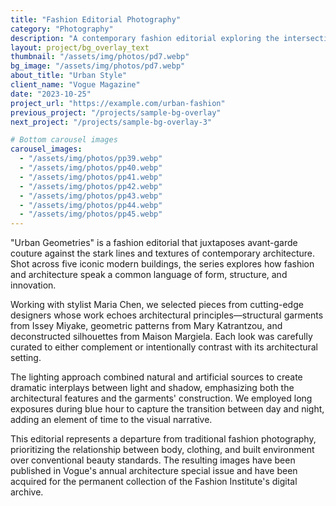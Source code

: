```yaml
---
title: "Fashion Editorial Photography"
category: "Photography"
description: "A contemporary fashion editorial exploring the intersection of urban architecture and haute couture."
layout: project/bg_overlay_text
thumbnail: "/assets/img/photos/pd7.webp"
bg_image: "/assets/img/photos/pd7.webp"
about_title: "Urban Style"
client_name: "Vogue Magazine"
date: "2023-10-25"
project_url: "https://example.com/urban-fashion"
previous_project: "/projects/sample-bg-overlay"
next_project: "/projects/sample-bg-overlay-3"

# Bottom carousel images
carousel_images:
  - "/assets/img/photos/pp39.webp"
  - "/assets/img/photos/pp40.webp"
  - "/assets/img/photos/pp41.webp"
  - "/assets/img/photos/pp42.webp"
  - "/assets/img/photos/pp43.webp"
  - "/assets/img/photos/pp44.webp"
  - "/assets/img/photos/pp45.webp"
---
```


"Urban Geometries" is a fashion editorial that juxtaposes avant-garde couture against the stark lines and textures of contemporary architecture. Shot across five iconic modern buildings, the series explores how fashion and architecture speak a common language of form, structure, and innovation.

Working with stylist Maria Chen, we selected pieces from cutting-edge designers whose work echoes architectural principles—structural garments from Issey Miyake, geometric patterns from Mary Katrantzou, and deconstructed silhouettes from Maison Margiela. Each look was carefully curated to either complement or intentionally contrast with its architectural setting.

The lighting approach combined natural and artificial sources to create dramatic interplays between light and shadow, emphasizing both the architectural features and the garments' construction. We employed long exposures during blue hour to capture the transition between day and night, adding an element of time to the visual narrative.

This editorial represents a departure from traditional fashion photography, prioritizing the relationship between body, clothing, and built environment over conventional beauty standards. The resulting images have been published in Vogue's annual architecture special issue and have been acquired for the permanent collection of the Fashion Institute's digital archive.